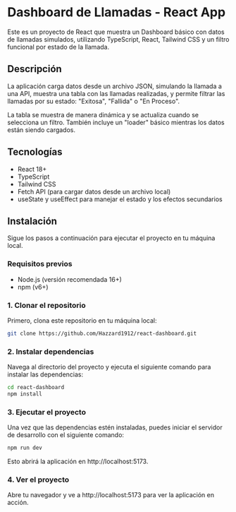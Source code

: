 # Dashboard de Llamadas - React App

Este es un proyecto de React que muestra un Dashboard básico con datos de llamadas simulados, utilizando TypeScript, React, Tailwind CSS y un filtro funcional por estado de la llamada.

## Descripción

La aplicación carga datos desde un archivo JSON, simulando la llamada a una API, muestra una tabla con las llamadas realizadas, y permite filtrar las llamadas por su estado: "Exitosa", "Fallida" o "En Proceso". 

La tabla se muestra de manera dinámica y se actualiza cuando se selecciona un filtro. También incluye un "loader" básico mientras los datos están siendo cargados.

## Tecnologías

- React 18+
- TypeScript
- Tailwind CSS
- Fetch API (para cargar datos desde un archivo local)
- useState y useEffect para manejar el estado y los efectos secundarios

## Instalación

Sigue los pasos a continuación para ejecutar el proyecto en tu máquina local.

### Requisitos previos

- Node.js (versión recomendada 16+)
- npm (v6+)

### 1. Clonar el repositorio

Primero, clona este repositorio en tu máquina local:

```bash
git clone https://github.com/Hazzard1912/react-dashboard.git
```

### 2. Instalar dependencias

Navega al directorio del proyecto y ejecuta el siguiente comando para instalar las dependencias:

```bash
cd react-dashboard
npm install
```

### 3. Ejecutar el proyecto

Una vez que las dependencias estén instaladas, puedes iniciar el servidor de desarrollo con el siguiente comando:

```bash
npm run dev
```

Esto abrirá la aplicación en http://localhost:5173.

### 4. Ver el proyecto

Abre tu navegador y ve a http://localhost:5173 para ver la aplicación en acción.
